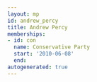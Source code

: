```yaml
---
layout: mp
id: andrew_percy
title: Andrew Percy
memberships:
- id: con
  name: Conservative Party
  start: '2010-06-08'
  end: 
autogenerated: true
---
```

